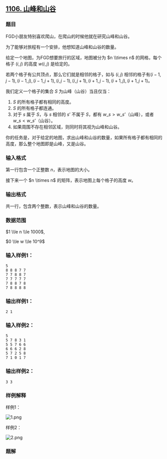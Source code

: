 ## [1106\. 山峰和山谷](https://www.acwing.com/problem/content/1108/)

### 题目

FGD小朋友特别喜欢爬山，在爬山的时候他就在研究山峰和山谷。

为了能够对旅程有一个安排，他想知道山峰和山谷的数量。

给定一个地图，为FGD想要旅行的区域，地图被分为 $n \\times n$ 的网格，每个格子 $(i,j)$ 的高度 $w(i,j)$ 是给定的。

若两个格子有公共顶点，那么它们就是相邻的格子，如与 $(i,j)$ 相邻的格子有$(i-1, j-1),(i-1,j),(i-1,j+1),(i,j-1),(i,j+1),(i+1,j-1),(i+1,j),(i+1,j+1)$。

我们定义一个格子的集合 $S$ 为山峰（山谷）当且仅当：

1. $S$ 的所有格子都有相同的高度。
2. $S$ 的所有格子都连通。
3. 对于 $s$ 属于 $S$，与 $s$ 相邻的 $s’$ 不属于 $S$，都有 $w\_s > w\_{s’}$（山峰），或者 $w\_s < w\_{s’}$（山谷）。
4. 如果周围不存在相邻区域，则同时将其视为山峰和山谷。

你的任务是，对于给定的地图，求出山峰和山谷的数量，如果所有格子都有相同的高度，那么整个地图即是山峰，又是山谷。

### 输入格式

第一行包含一个正整数 $n$，表示地图的大小。

接下来一个 $n \\times n$ 的矩阵，表示地图上每个格子的高度 $w$。

### 输出格式

共一行，包含两个整数，表示山峰和山谷的数量。

### 数据范围

$1 \\le n \\le 1000$,

$0 \\le w \\le 10^9$

### 输入样例1：

```
5
8 8 8 7 7
7 7 8 8 7
7 7 7 7 7
7 8 8 7 8
7 8 8 8 8
```

### 输出样例1：

```
2 1
```

### 输入样例2：

```
5
5 7 8 3 1
5 5 7 6 6
6 6 6 2 8
5 7 2 5 8
7 1 0 1 7
```

### 输出样例2：

```
3 3
```

### 样例解释

样例1：

![1.png](https://cdn.acwing.com/media/article/image/2019/10/16/19_0250799aef-1.png)

样例2：

![2.png](https://cdn.acwing.com/media/article/image/2019/10/16/19_08db5e60ef-2.png)

### 题解

